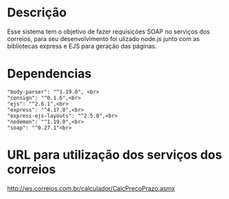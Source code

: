 # Descrição
Esse sistema tem o objetivo de fazer requisições SOAP no serviços dos correios, para seu desenvolvimento foi ulizado node.js junto com as bibliotecas express e EJS para geração das páginas.

# Dependencias
>
    "body-parser": "^1.19.0", <br>
    "consign": "^0.1.6",<br>
    "ejs": "^2.6.1",<br>
    "express": "^4.17.0",<br>
    "express-ejs-layouts": "^2.5.0",<br>
    "nodemon": "^1.19.0",<br>
    "soap": "^0.27.1"<br>

# URL para utilização dos serviços dos correios
http://ws.correios.com.br/calculador/CalcPrecoPrazo.asmx
